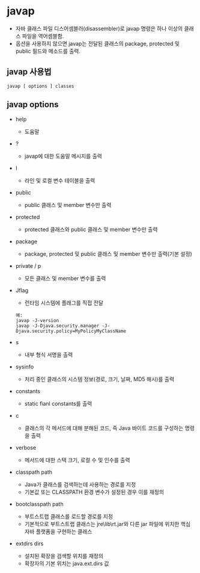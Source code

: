 # javap
* 자바 클래스 파일 디스어셈블러(disassembler)로 javap 명령은 하나 이상의 클래스 파일을 역어셈블함.
* 옵션을 사용하지 않으면 javap는 전달된 클래스의 package, protected 및 public 필드와 메소드를 출력.

## javap 사용법
`javap [ options ] classes`

## javap options
- help
	- 도움말
- ?
	- javap에 대한 도움말 메시지를 출력
- l
	- 라인 및 로컬 변수 테이블을 출력
- public
	- public 클래스 및 member 변수만 출력
- protected
	- protected 클래스와 public 클래스 및 member 변수만 출력
- package
	- package, protected 및 public 클래스 및 member 변수만 출력(기본 설정)
- private / p
	- 모든 클래스 및 member 변수를 출력
- Jflag
	- 런타임 시스템에 플래그를 직접 전달
	```
	예:
	javap -J-version
	javap -J-Djava.security.manager -J-Djava.security.policy=MyPolicyMyClassName
	```

- s
	- 내부 형식 서명을 출력
- sysinfo
	- 처리 중인 클래스의 시스템 정보(경로, 크기, 날짜, MD5 해시)를 출력
- constants
	- static fianl constants를 출력
- c
	- 클래스의 각 메서드에 대해 분해된 코드, 즉 Java 바이트 코드를 구성하는 명령을 출력
- verbose
	- 메서드에 대한 스택 크기, 로컬 수 및 인수를 출력
- classpath path
	- Java가 클래스를 검색하는데 사용하는 경로를 지정
	- 기본값 또는 CLASSPATH 환경 변수가 설정된 경우 이를 재정의
- bootclasspath path
	- 부트스트랩 클래스를 로드할 경로를 지정
	- 기본적으로 부트스트랩 클래스는 jre\lib\rt.jar와 다른 jar 파일에 위치한 핵심 자바 플랫폼을 구현하는 클래스
- extdirs dirs
	- 설치된 확장을 검색할 위치를 재정의
	- 확장자의 기본 위치는 java.ext.dirs 값
